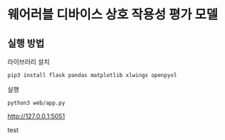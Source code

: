 # 웨어러블 디바이스 상호 작용성 평가 모델

## 실행 방법

라이브러리 설치

```
pip3 install flask pandas matplotlib xlwings openpyxl
```

실행

```
python3 web/app.py
```

http://127.0.0.1:5051

test
